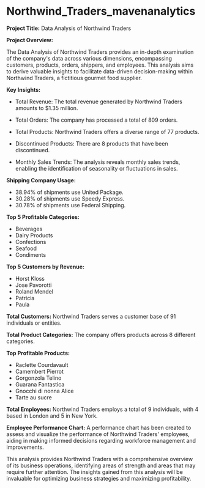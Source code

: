 # Northwind_Traders_mavenanalytics
**Project Title:** Data Analysis of Northwind Traders

**Project Overview:**

The Data Analysis of Northwind Traders provides an in-depth examination of the company's data across various dimensions, encompassing customers, products, orders, shippers, and employees. This analysis aims to derive valuable insights to facilitate data-driven decision-making within Northwind Traders, a fictitious gourmet food supplier.

**Key Insights:**

- Total Revenue: The total revenue generated by Northwind Traders amounts to $1.35 million.

- Total Orders: The company has processed a total of 809 orders.

- Total Products: Northwind Traders offers a diverse range of 77 products.

- Discontinued Products: There are 8 products that have been discontinued.

- Monthly Sales Trends: The analysis reveals monthly sales trends, enabling the identification of seasonality or fluctuations in sales.

**Shipping Company Usage:**

- 38.94% of shipments use United Package.
- 30.28% of shipments use Speedy Express.
- 30.78% of shipments use Federal Shipping.

**Top 5 Profitable Categories:**

- Beverages
- Dairy Products
- Confections
- Seafood
- Condiments

**Top 5 Customers by Revenue:**

- Horst Kloss
- Jose Pavorotti
- Roland Mendel
- Patricia
- Paula

**Total Customers:** Northwind Traders serves a customer base of 91 individuals or entities.

**Total Product Categories:** The company offers products across 8 different categories.

**Top Profitable Products:**

- Raclette Courdavault
- Camembert Pierrot
- Gorgonzola Telino
- Guarana Fantastica
- Gnocchi di nonna Alice
- Tarte au sucre

**Total Employees:** Northwind Traders employs a total of 9 individuals, with 4 based in London and 5 in New York.

**Employee Performance Chart:** A performance chart has been created to assess and visualize the performance of Northwind Traders' employees, aiding in making informed decisions regarding workforce management and improvements.

This analysis provides Northwind Traders with a comprehensive overview of its business operations, identifying areas of strength and areas that may require further attention. The insights gained from this analysis will be invaluable for optimizing business strategies and maximizing profitability.
